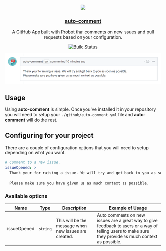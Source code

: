 <p align="center">
  <img src="https://avatars3.githubusercontent.com/in/14394?s=88&amp;v=4" width="64">
  <h3 align="center"><a href="https://boyney123.github.io/auto-comment/">auto-comment</a></h3>
  <p align="center">A GitHub App built with <a href="https://github.com/probot/probot">Probot</a> that comments on new issues and pull requests based on your configuration.<p>
  <p align="center"><a href="https://travis-ci.org/boyney123/auto-comment"><img src="https://img.shields.io/travis/boyney123/auto-comment/master.svg" alt="Build Status"></a>
 
  </p>
</p>

![todo](./example.png)


## Usage

Using **auto-comment** is simple. Once you've installed it in your repository you will need to setup your `./github/auto-comment.yml` file and **auto-comment** will do the rest.

## Configuring for your project

There are a couple of configuration options that you will need to setup depending on what you want.

```yml
# Comment to a new issue.
issueOpened: >
  Thank your for raising a issue. We will try and get back to you as soon as possible. 
  
  Please make sure you have given us as much context as possible.

```

### Available options

| Name | Type | Description | Example of Usage |
|------|------|-------------|------------------|
| issueOpened | `string` | This will be the message when new issues are created. | Auto comments on new issues are a great way to give feedback to users or a way of telling users to make sure they provide as much context as possible. |




